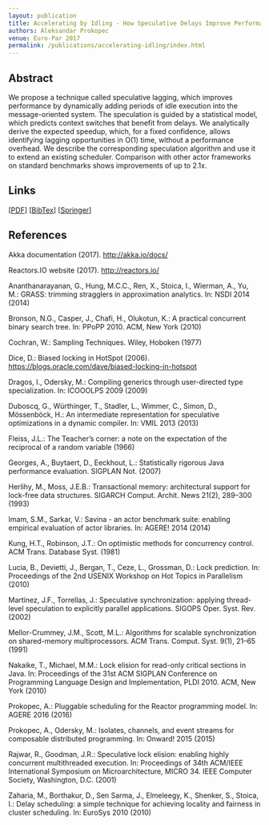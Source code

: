 ```yaml
---
layout: publication
title: Accelerating by Idling - How Speculative Delays Improve Performance of Message-Oriented Systems
authors: Aleksandar Prokopec
venue: Euro-Par 2017
permalink: /publications/accelerating-idling/index.html
---
```



## Abstract

We propose a technique called speculative lagging,
which improves performance by dynamically adding
periods of idle execution into the message-oriented system.
The speculation is guided by a statistical model,
which predicts context switches that benefit from delays.
We analytically derive the expected speedup, which,
for a fixed confidence, allows identifying lagging opportunities in O(1) time,
without a performance overhead.
We describe the corresponding speculation algorithm and
use it to extend an existing scheduler.
Comparison with other actor frameworks on standard benchmarks shows
improvements of up to 2.1x.


## Links

\[[PDF](/resources/docs/accelerating-idling.pdf)\]
\[[BibTex](/resources/docs/bibtex/accelerating-idling.bib)\]
\[[Springer](https://link.springer.com/chapter/10.1007/978-3-319-64203-1_13)\]


## References

Akka documentation (2017). http://akka.io/docs/

Reactors.IO website (2017). http://reactors.io/

Ananthanarayanan, G., Hung, M.C.C., Ren, X., Stoica, I., Wierman, A., Yu, M.: GRASS: trimming stragglers in approximation analytics. In: NSDI 2014 (2014)

Bronson, N.G., Casper, J., Chafi, H., Olukotun, K.: A practical concurrent binary search tree. In: PPoPP 2010. ACM, New York (2010)

Cochran, W.: Sampling Techniques. Wiley, Hoboken (1977)

Dice, D.: Biased locking in HotSpot (2006). https://blogs.oracle.com/dave/biased-locking-in-hotspot

Dragos, I., Odersky, M.: Compiling generics through user-directed type specialization. In: ICOOOLPS 2009 (2009)

Duboscq, G., Würthinger, T., Stadler, L., Wimmer, C., Simon, D., Mössenböck, H.: An intermediate representation for speculative optimizations in a dynamic compiler. In: VMIL 2013 (2013)

Fleiss, J.L.: The Teacher’s corner: a note on the expectation of the reciprocal of a random variable (1966)

Georges, A., Buytaert, D., Eeckhout, L.: Statistically rigorous Java performance evaluation. SIGPLAN Not. (2007)

Herlihy, M., Moss, J.E.B.: Transactional memory: architectural support for lock-free data structures. SIGARCH Comput. Archit. News 21(2), 289–300 (1993)

Imam, S.M., Sarkar, V.: Savina - an actor benchmark suite: enabling empirical evaluation of actor libraries. In: AGERE! 2014 (2014)

Kung, H.T., Robinson, J.T.: On optimistic methods for concurrency control. ACM Trans. Database Syst. (1981)

Lucia, B., Devietti, J., Bergan, T., Ceze, L., Grossman, D.: Lock prediction. In: Proceedings of the 2nd USENIX Workshop on Hot Topics in Parallelism (2010)

Martínez, J.F., Torrellas, J.: Speculative synchronization: applying thread-level speculation to explicitly parallel applications. SIGOPS Oper. Syst. Rev. (2002)

Mellor-Crummey, J.M., Scott, M.L.: Algorithms for scalable synchronization on shared-memory multiprocessors. ACM Trans. Comput. Syst. 9(1), 21–65 (1991)

Nakaike, T., Michael, M.M.: Lock elision for read-only critical sections in Java. In: Proceedings of the 31st ACM SIGPLAN Conference on Programming Language Design and Implementation, PLDI 2010. ACM, New York (2010)

Prokopec, A.: Pluggable scheduling for the Reactor programming model. In: AGERE 2016 (2016)

Prokopec, A., Odersky, M.: Isolates, channels, and event streams for composable distributed programming. In: Onward! 2015 (2015)

Rajwar, R., Goodman, J.R.: Speculative lock elision: enabling highly concurrent multithreaded execution. In: Proceedings of 34th ACM/IEEE International Symposium on Microarchitecture, MICRO 34. IEEE Computer Society, Washington, D.C. (2001)

Zaharia, M., Borthakur, D., Sen Sarma, J., Elmeleegy, K., Shenker, S., Stoica, I.: Delay scheduling: a simple technique for achieving locality and fairness in cluster scheduling. In: EuroSys 2010 (2010)
